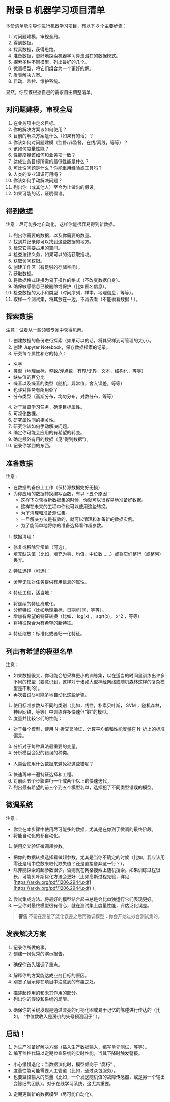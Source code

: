 # 附录 B 机器学习项目清单

本份清单能引导你进行机器学习项目，有以下 8 个主要步骤：

1. 对问题建模，审视全局。
2. 得到数据。
3. 探索数据，获得思路。
4. 准备数据，更好地探索机器学习算法潜在的数据模式。
5. 探索多种不同模型，列出最好的几个。
6. 微调模型，将它们组合为一个更好的解。
7. 发表解决方案。
8. 启动、监控、维护系统。

显然，你应该根据自己的需求自由调整清单。

## 对问题建模，审视全局

1. 在业务项中定义目标。
2. 你的解决方案该如何使用？
3. 目前的解决方案是什么（如果有的话）？
4. 你该如何对问题建模（监督/非监督，在线/离线，等等）？
5. 该如何度量性能？
6. 性能度量该如何和业务项一致？
7. 达成业务目标所需的最低性能是什么？
8. 可比性问题是什么？你能重用经验或工具吗？
9. 人类的专业知识可用吗？
10. 你该如何手动解决问题？
11. 列出你（或其他人）至今为止做出的假设。
12. 如果可能的话，证明假设。

## 得到数据

注意：尽可能多地自动化，这样你能很容易得到新数据。

1. 列出你需要的数据，以及你需要的数量。
2. 找到并记录你可以找到这些数据的地方。
3. 检查它需要占用的空间。
4. 检查法律义务，如果可以的话获取授权。
5. 获取访问权限。
6. 创建工作区（有足够的存储空间）。
7. 获取数据。
8. 将数据格式转换为易于操作的格式（不改变数据自身）。
9. 确保敏感信息已被删除或保护（比如匿名信息）。
10. 检查数据的大小和类型（时间序列，样本，地理信息，等等）。
11. 取样一个测试集，将其放在一边，不再去看（不能偷看数据！）。

## 探索数据

注意：试着从一些领域专家中获得见解。

1. 创建数据的备份进行探索（如果可以的话，将其采样到可管理的大小）。
2. 创建 Jupyter Notebook，保存数据探索的记录。
3. 研究每个属性和它的特点：
- 名字
- 类型（地理坐标，整数/浮点数，有界/无界，文本，结构化，等等）
- 缺失值的百分比
- 噪音以及噪音的类型（随机，异常值，舍入误差，等等）
- 也许对任务有所用处？
- 分布类型（高斯分布，均匀分布，对数分布，等等）
4. 对于监督学习任务，确定目标属性。
5. 可视化数据。
6. 研究属性间的相关性。
7. 研究你该如何手动解决问题。
8. 确定你可能会应用的有希望的转变。
9. 确定额外有用的数据（见“得到数据”）。
10. 记录你学到的东西。

## 准备数据

注意：
- 在数据的备份上工作（保持源数据完好无损）.
- 为你应用的数据转换编写函数，有以下五个原因：
  - 这样下次获得新数据集的时候，你就可以很容易地准备好数据。
  - 这样在未来的工程中你也可以使用这些转换。
  - 为了清理和准备测试集。
  - 一旦解决方法是有效的，就可以清理和准备新的数据实例。
  - 为了能简单地将你的准备选择看作超参数。
 
1. 数据清理：
- 修复或移除异常值（可选）。
- 填充缺失值（比如，填充为零、均值、中位数……）或将它们整行（或整列）丢弃。
2. 特征选择（可选）：
- 舍弃无法对任务提供有用信息的属性。
3. 特征工程，适当地：
- 将连续的特征离散化。
- 分解特征（比如地理坐标，日期/时间，等等）。
- 增加有希望的特征转换（比如， log(x) ， sqrt(x)， x^2 ，等等）
- 将特征聚合为有希望的新特征。
4. 特征缩放：标准化或者归一化特征。

## 列出有希望的模型名单

注意：
- 如果数据很大，你可能会想采样更小的训练集，以在适当的时间里训练出许多不同的模型（要意识到，这样对于诸如大型神经网络或随机森林这样的复杂模型是不利的）。
- 再次尝试尽可能多地自动化这些步骤。

1. 使用标准参数从不同的类别（比如，线性，朴素贝叶斯， SVM ，随机森林，神经网络，等等）中训练许多快速但“脏”的模型。
2. 度量并比较它们的性能：
- 对于每个模型，使用 N-折交叉验证，计算平均值和性能度量在 N-折上的标准偏差。
3. 分析对于每种算法最重要的变量。
4. 分析模型会犯的错误的种类。
- 人类会使用什么数据来避免犯这些错呢？
5. 快速再来一遍特征选择和工程。
6. 对前面五个步骤进行一个或两个以上的快速迭代。
7. 列出最有希望的前三个到五个模型名单，选择犯了不同类型错误的模型。

## 微调系统

注意：
- 你会在本步骤中使用尽可能多的数据，尤其是在你到了微调的最终阶段。
- 将能自动化的都自动化。

1. 使用交叉验证微调超参数。
- 把你的数据转换选择看做超参数，尤其是当你不确定的时候（比如，我应该用零还是用中位数来取代缺失值？还是直接舍弃这一行？）。
- 除非能探索的超参数很少，否则就在网格搜索上随机搜索。如果训练过程很长，可能贝叶斯优化方法会更好（比如高斯过程先验，详见 [https://arxiv.org/pdf/1206.2944.pdf](https://arxiv.org/pdf/1206.2944.pdf) ）。
2. 尝试集成方法。将最好的模型结合起来总是会比单独运行它们表现更好。
3. 一旦你对最终模型很有信心，就在测试集上度量性能，评估泛化误差。

> **警告**
> 不要在测量了泛化误差之后再微调模型：你会开始过拟合测试集的。

## 发表解决方案

1. 记录你所做的事。
2. 创建一份优秀的演示报告。
- 确保你首先强调了重点。
3. 解释你的方案能达成业务目标的原因。
4. 别忘了展示你在项目中注意到的有趣之处。
- 描述起作用的和未其作用的部分。
- 列出你的假设和系统的局限。
5. 确保你的关键发现是通过漂亮的可视化图或易于记忆的陈述进行传达的（比如， “中位数收入是房价的头号预测因子” ）。

## 启动！

1. 为生产准备好解决方案（插入生产数据输入，编写单元测试，等等）。
2. 编写监控代码以定期检查系统的实时性能，当其下降时触发警报。
- 小心缓慢退化：当数据演化时，模型倾向于 “腐朽” 。
- 度量性能可能需要人工管道（比如，通过众包服务）。
- 也要监控输入的质量（比如，一个发送随机值的故障传感器，或是另一个输出变陈旧的团队）。对于在线学习系统，这尤其重要。
3. 定期更新新的数据模型（尽可能自动化）。
